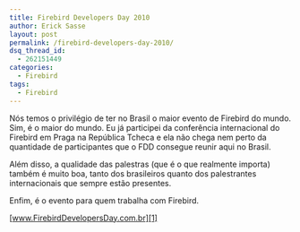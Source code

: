 ```yaml
---
title: Firebird Developers Day 2010
author: Erick Sasse
layout: post
permalink: /firebird-developers-day-2010/
dsq_thread_id:
  - 262151449
categories:
  - Firebird
tags:
  - Firebird
---
```

Nós temos o privilégio de ter no Brasil o maior evento de Firebird do mundo. Sim, é o maior do mundo. Eu já participei da conferência internacional do Firebird em Praga na República Tcheca e ela não chega nem perto da quantidade de participantes que o FDD consegue reunir aqui no Brasil.

Além disso, a qualidade das palestras (que é o que realmente importa) também é muito boa, tanto dos brasileiros quanto dos palestrantes internacionais que sempre estão presentes.

Enfim, é o evento para quem trabalha com Firebird.

[www.FirebirdDevelopersDay.com.br][1]

 

 [1]: http://www.FirebirdDevelopersDay.com.br